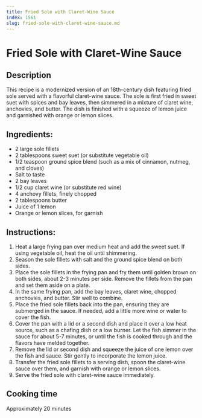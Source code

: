 ```yaml
---
title: Fried Sole with Claret-Wine Sauce
index: 1561
slug: fried-sole-with-claret-wine-sauce.md
---
```


# Fried Sole with Claret-Wine Sauce

## Description
This recipe is a modernized version of an 18th-century dish featuring fried sole served with a flavorful claret-wine sauce. The sole is first fried in sweet suet with spices and bay leaves, then simmered in a mixture of claret wine, anchovies, and butter. The dish is finished with a squeeze of lemon juice and garnished with orange or lemon slices.

## Ingredients:
- 2 large sole fillets
- 2 tablespoons sweet suet (or substitute vegetable oil)
- 1/2 teaspoon ground spice blend (such as a mix of cinnamon, nutmeg, and cloves)
- Salt to taste
- 2 bay leaves
- 1/2 cup claret wine (or substitute red wine)
- 4 anchovy fillets, finely chopped
- 2 tablespoons butter
- Juice of 1 lemon
- Orange or lemon slices, for garnish

## Instructions:
1. Heat a large frying pan over medium heat and add the sweet suet. If using vegetable oil, heat the oil until shimmering.
2. Season the sole fillets with salt and the ground spice blend on both sides.
3. Place the sole fillets in the frying pan and fry them until golden brown on both sides, about 2-3 minutes per side. Remove the fillets from the pan and set them aside on a plate.
4. In the same frying pan, add the bay leaves, claret wine, chopped anchovies, and butter. Stir well to combine.
5. Place the fried sole fillets back into the pan, ensuring they are submerged in the sauce. If needed, add a little more wine or water to cover the fish.
6. Cover the pan with a lid or a second dish and place it over a low heat source, such as a chafing dish or a low burner. Let the fish simmer in the sauce for about 5-7 minutes, or until the fish is cooked through and the flavors have melded together.
7. Remove the lid or second dish and squeeze the juice of one lemon over the fish and sauce. Stir gently to incorporate the lemon juice.
8. Transfer the fried sole fillets to a serving dish, spoon the claret-wine sauce over them, and garnish with orange or lemon slices.
9. Serve the fried sole with claret-wine sauce immediately.

## Cooking time
Approximately 20 minutes